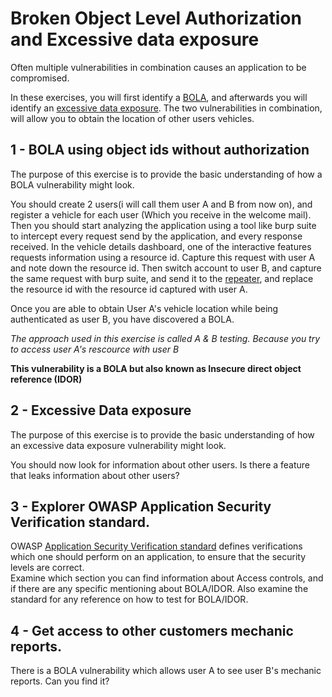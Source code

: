 # Broken Object Level Authorization and Excessive data exposure
Often multiple vulnerabilities in combination causes an application to be compromised.  

In these exercises, you will first identify a [BOLA](https://owasp.org/API-Security/editions/2023/en/0xa1-broken-object-level-authorization/),
and afterwards you will identify an [excessive data exposure](https://owasp.org/API-Security/editions/2019/en/0xa3-excessive-data-exposure/).
The two vulnerabilities in combination, will allow you to obtain the location of other users vehicles.

## 1 - BOLA using object ids without authorization
The purpose of this exercise is to provide the basic understanding of how a BOLA vulnerability might look.
  
You should create 2 users(i will call them user A and B from now on), and register a vehicle for each user (Which you receive in the welcome mail).
Then you should start analyzing the application using a tool like burp suite to intercept every request send by the application, and every response 
received. In the vehicle details dashboard, one of the interactive features requests information using a resource id. Capture this request with 
user A and note down the resource id. Then switch account to user B, and capture the same request with burp suite, and send it to the [repeater](https://portswigger.net/burp/documentation/desktop/tools/repeater), 
and replace the resource id with the resource id captured with user A.
  
Once you are able to obtain User A's vehicle location while being authenticated as user B, you have discovered a BOLA.  
  
_The approach used in this exercise is called A & B testing. Because you try to access user A's rescource with user B_
  
**This vulnerability is a BOLA but also known as Insecure direct object reference (IDOR)**

## 2 - Excessive Data exposure
The purpose of this exercise is to provide the basic understanding of how an excessive data exposure vulnerability might look.  
  
You should now look for information about other users. Is there a feature that leaks information about other users?

## 3 - Explorer OWASP Application Security Verification standard.
OWASP [Application Security Verification standard](https://github.com/OWASP/ASVS/tree/v4.0.3#latest-stable-version---403) defines 
verifications which one should perform on an application, to ensure that the security levels are correct.  
Examine which section you can find information about Access controls, and if there are any specific mentioning about BOLA/IDOR.
Also examine the standard for any reference on how to test for BOLA/IDOR.

## 4 - Get access to other customers mechanic reports.
There is a BOLA vulnerability which allows user A to see user B's mechanic reports. Can you find it?


